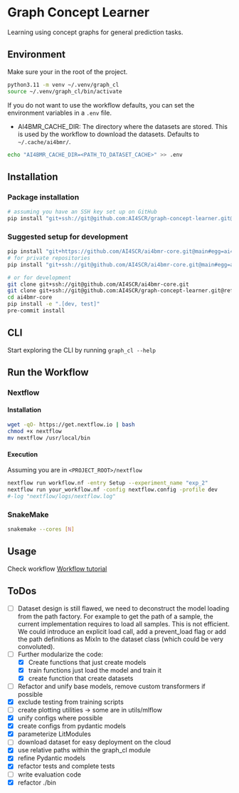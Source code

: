 # Graph Concept Learner

Learning using concept graphs for general prediction tasks.

## Environment
Make sure your in the root of the project.

```bash
python3.11 -m venv ~/.venv/graph_cl
source ~/.venv/graph_cl/bin/activate
```
If you do not want to use the workflow defaults, you can set the environment variables in a `.env` file.

- AI4BMR_CACHE_DIR: The directory where the datasets are stored. This is used by the workflow to download the datasets.
  Defaults to `~/.cache/ai4bmr/`.

```bash
echo "AI4BMR_CACHE_DIR=<PATH_TO_DATASET_CACHE>" >> .env
```

## Installation

### Package installation

```sh
# assuming you have an SSH key set up on GitHub
pip install "git+ssh://git@github.com:AI4SCR/graph-concept-learner.git@refactoring"
```

### Suggested setup for development

```sh
pip install "git+https://github.com/AI4SCR/ai4bmr-core.git@main#egg=ai4bmr-core"
# for private repositories
pip install "git+ssh://git@github.com/AI4SCR/ai4bmr-core.git@main#egg=ai4bmr-core"

# or for development
git clone git+ssh://git@github.com/AI4SCR/ai4bmr-core.git
git clone git+ssh://git@github.com:AI4SCR/graph-concept-learner.git@refactoring
cd ai4bmr-core
pip install -e ".[dev, test]"
pre-commit install
```


## CLI

Start exploring the CLI by running `graph_cl --help`

## Run the Workflow

### Nextflow

#### Installation
```bash
wget -qO- https://get.nextflow.io | bash
chmod +x nextflow
mv nextflow /usr/local/bin
```

#### Execution
Assuming you are in `<PROJECT_ROOT>/nextflow`

```bash
nextflow run workflow.nf -entry Setup --experiment_name "exp_2"
nextflow run your_workflow.nf -config nextflow.config -profile dev
#-log "nextflow/logs/nextflow.log"
```

### SnakeMake

```bash
snakemake --cores [N]
```

## Usage

Check workflow [Workflow tutorial](https://github.com/AI4SCR/graph-concept-learner/wiki/Workflow-tutorial)

## ToDos

- [ ] Dataset design is still flawed, we need to deconstruct the model loading from the path factory. For example to
  get the path of a sample, the current implementation requires to load all samples. This is not efficient.
  We could introduce an explicit load call, add a prevent_load flag or add the path definitions as MixIn to the dataset
  class (which could be very convoluted).
- [ ] Further modularize the code:
    - [x] Create functions that just create models
    - [x] train functions just load the model and train it
    - [x] create function that create datasets
- [ ] Refactor and unify base models, remove custom transformers if possible
- [x] exclude testing from training scripts
- [ ] create plotting utilities -> some are in utils/mlflow
- [x] unify configs where possible
- [x] create configs from pydantic models
- [x] parameterize LitModules
- [ ] download dataset for easy deployment on the cloud
- [x] use relative paths within the graph_cl module
- [x] refine Pydantic models
- [x] refactor tests and complete tests
- [ ] write evaluation code
- [x] refactor ./bin
